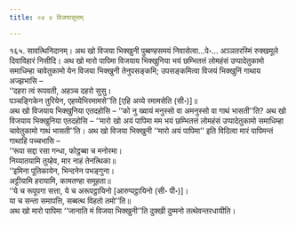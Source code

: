 ```yaml
---
title: ०४ ४ विजयासुत्तम्

---
```


१६५. सावत्थिनिदानम्। अथ खो विजया भिक्खुनी पुब्बण्हसमयं निवासेत्वा…पे॰… अञ्ञतरस्मिं रुक्खमूले दिवाविहारं निसीदि। अथ खो मारो पापिमा विजयाय भिक्खुनिया भयं छम्भितत्तं लोमहंसं उप्पादेतुकामो समाधिम्हा चावेतुकामो येन विजया भिक्खुनी तेनुपसङ्कमि; उपसङ्कमित्वा विजयं भिक्खुनिं गाथाय अज्झभासि –  
‘‘दहरा त्वं रूपवती, अहञ्च दहरो सुसु।  
पञ्चङ्गिकेन तुरियेन, एहय्येभिरमामसे’’ति [एहि अय्ये रमामसेति (सी॰)]॥  
अथ खो विजयाय भिक्खुनिया एतदहोसि – ‘‘को नु ख्वायं मनुस्सो वा अमनुस्सो वा गाथं भासती’’ति? अथ खो विजयाय भिक्खुनिया एतदहोसि – ‘‘मारो खो अयं पापिमा मम भयं छम्भितत्तं लोमहंसं उप्पादेतुकामो समाधिम्हा चावेतुकामो गाथं भासती’’ति। अथ खो विजया भिक्खुनी ‘‘मारो अयं पापिमा’’ इति विदित्वा मारं पापिमन्तं गाथाहि पच्चभासि –  
‘‘रूपा सद्दा रसा गन्धा, फोट्ठब्बा च मनोरमा।  
निय्यातयामि तुय्हेव, मार नाहं तेनत्थिका॥  
‘‘इमिना पूतिकायेन, भिन्दनेन पभङ्गुना।  
अट्टीयामि हरायामि, कामतण्हा समूहता॥  
‘‘ये च रूपूपगा सत्ता, ये च अरूपट्ठायिनो [आरुप्पट्ठायिनो (सी॰ पी॰)]।  
या च सन्ता समापत्ति, सब्बत्थ विहतो तमो’’ति॥  
अथ खो मारो पापिमा ‘‘जानाति मं विजया भिक्खुनी’’ति दुक्खी दुम्मनो तत्थेवन्तरधायीति।  

